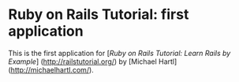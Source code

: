 # Ruby on Rails Tutorial: first application

This is the first application for
[*Ruby on Rails Tutorial: Learn Rails by Example*] (http://railstutorial.org/)
by [Michael Hartl] (http://michaelhartl.com/).
